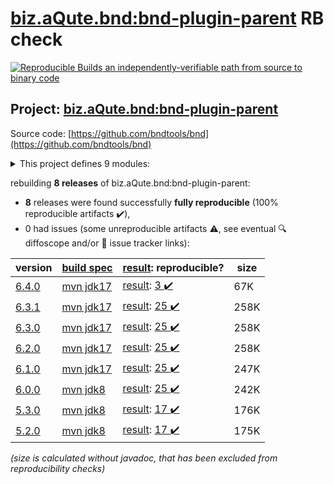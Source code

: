 [biz.aQute.bnd:bnd-plugin-parent](https://central.sonatype.com/artifact/biz.aQute.bnd/bnd-plugin-parent/versions) RB check
=======

[![Reproducible Builds](https://reproducible-builds.org/images/logos/rb.svg) an independently-verifiable path from source to binary code](https://reproducible-builds.org/)

## Project: [biz.aQute.bnd:bnd-plugin-parent](https://central.sonatype.com/artifact/biz.aQute.bnd/bnd-plugin-parent/versions)

Source code: [https://github.com/bndtools/bnd](https://github.com/bndtools/bnd)

<details><summary>This project defines 9 modules:</summary>

* [biz.aQute.bnd:bnd-baseline-maven-plugin](https://search.maven.org/artifact/biz.aQute.bnd/bnd-baseline-maven-plugin/)
* [biz.aQute.bnd:bnd-export-maven-plugin](https://search.maven.org/artifact/biz.aQute.bnd/bnd-export-maven-plugin/)
* [biz.aQute.bnd:bnd-indexer-maven-plugin](https://search.maven.org/artifact/biz.aQute.bnd/bnd-indexer-maven-plugin/)
* [biz.aQute.bnd:bnd-maven-plugin](https://search.maven.org/artifact/biz.aQute.bnd/bnd-maven-plugin/)
* [biz.aQute.bnd:bnd-plugin-parent](https://search.maven.org/artifact/biz.aQute.bnd/bnd-plugin-parent/)
* [biz.aQute.bnd:bnd-reporter-maven-plugin](https://search.maven.org/artifact/biz.aQute.bnd/bnd-reporter-maven-plugin/)
* [biz.aQute.bnd:bnd-resolver-maven-plugin](https://search.maven.org/artifact/biz.aQute.bnd/bnd-resolver-maven-plugin/)
* [biz.aQute.bnd:bnd-run-maven-plugin](https://search.maven.org/artifact/biz.aQute.bnd/bnd-run-maven-plugin/)
* [biz.aQute.bnd:bnd-testing-maven-plugin](https://search.maven.org/artifact/biz.aQute.bnd/bnd-testing-maven-plugin/)
</details>

rebuilding **8 releases** of biz.aQute.bnd:bnd-plugin-parent:
- **8** releases were found successfully **fully reproducible** (100% reproducible artifacts :heavy_check_mark:),
- 0 had issues (some unreproducible artifacts :warning:, see eventual :mag: diffoscope and/or :memo: issue tracker links):

| version | [build spec](/BUILDSPEC.md) | [result](https://reproducible-builds.org/docs/jvm/): reproducible? | size |
| -- | --------- | ------ | -- |
| [6.4.0](https://search.maven.org/artifact/biz.aQute.bnd/bnd-plugin-parent/6.4.0/pom) | [mvn jdk17](bnd-plugins-6.4.0.buildspec) | [result](bnd-reporter-maven-plugin-6.4.0.buildinfo): [3 :heavy_check_mark: ](bnd-reporter-maven-plugin-6.4.0.buildcompare) | 67K |
| [6.3.1](https://search.maven.org/artifact/biz.aQute.bnd/bnd-plugin-parent/6.3.1/pom) | [mvn jdk17](bnd-plugins-6.3.1.buildspec) | [result](bnd-reporter-maven-plugin-6.3.1.buildinfo): [25 :heavy_check_mark: ](bnd-reporter-maven-plugin-6.3.1.buildcompare) | 258K |
| [6.3.0](https://search.maven.org/artifact/biz.aQute.bnd/bnd-plugin-parent/6.3.0/pom) | [mvn jdk17](bnd-plugins-6.3.0.buildspec) | [result](bnd-reporter-maven-plugin-6.3.0.buildinfo): [25 :heavy_check_mark: ](bnd-reporter-maven-plugin-6.3.0.buildcompare) | 258K |
| [6.2.0](https://search.maven.org/artifact/biz.aQute.bnd/bnd-plugin-parent/6.2.0/pom) | [mvn jdk17](bnd-plugins-6.2.0.buildspec) | [result](bnd-reporter-maven-plugin-6.2.0.buildinfo): [25 :heavy_check_mark: ](bnd-reporter-maven-plugin-6.2.0.buildcompare) | 258K |
| [6.1.0](https://search.maven.org/artifact/biz.aQute.bnd/bnd-plugin-parent/6.1.0/pom) | [mvn jdk17](bnd-plugins-6.1.0.buildspec) | [result](bnd-reporter-maven-plugin-6.1.0.buildinfo): [25 :heavy_check_mark: ](bnd-reporter-maven-plugin-6.1.0.buildcompare) | 247K |
| [6.0.0](https://search.maven.org/artifact/biz.aQute.bnd/bnd-plugin-parent/6.0.0/pom) | [mvn jdk8](bnd-plugins-6.0.0.buildspec) | [result](bnd-reporter-maven-plugin-6.0.0.buildinfo): [25 :heavy_check_mark: ](bnd-reporter-maven-plugin-6.0.0.buildcompare) | 242K |
| [5.3.0](https://search.maven.org/artifact/biz.aQute.bnd/bnd-plugin-parent/5.3.0/pom) | [mvn jdk8](bnd-plugins-5.3.0.buildspec) | [result](bnd-reporter-maven-plugin-5.3.0.buildinfo): [17 :heavy_check_mark: ](bnd-reporter-maven-plugin-5.3.0.buildcompare) | 176K |
| [5.2.0](https://search.maven.org/artifact/biz.aQute.bnd/bnd-plugin-parent/5.2.0/pom) | [mvn jdk8](bnd-plugins-5.2.0.buildspec) | [result](bnd-reporter-maven-plugin-5.2.0.buildinfo): [17 :heavy_check_mark: ](bnd-reporter-maven-plugin-5.2.0.buildcompare) | 175K |

<i>(size is calculated without javadoc, that has been excluded from reproducibility checks)</i>
